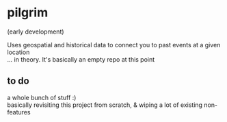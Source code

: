 # pilgrim 
(early development)

Uses geospatial and historical data to connect you to past events at a given location    
... in theory. It's basically an empty repo at this point

## to do

a whole bunch of stuff :)  
basically revisiting this project from scratch, & wiping a lot of existing non-features

